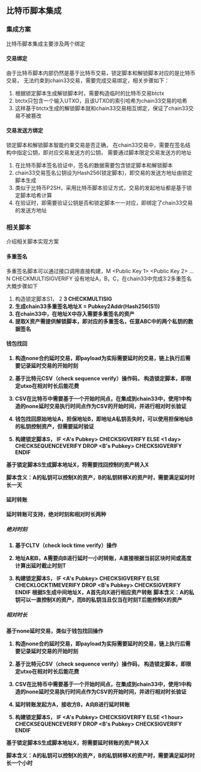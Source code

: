 
## 比特币脚本集成

### 集成方案

比特币脚本集成主要涉及两个绑定

#### 交易绑定

由于比特币脚本内部仍然是基于比特币交易，锁定脚本和解锁脚本对应的是比特币交易，
无法约束到chain33交易，需要完成交易绑定，相关步骤如下：

1. 根据锁定脚本生成解锁脚本时，需要构造临时的比特币交易btctx
2. btctx只包含一个输入UTXO，且该UTXO的索引哈希为chain33交易的哈希
3. 这样基于btctx生成的解锁脚本就和chain33交易相互绑定，保证了chain33交易不被篡改

#### 交易发送方绑定

锁定脚本和解锁脚本智能约束交易是否正确，
在chain33交易中，需要在签名结构中指定公钥，即对应交易发送方的公钥，
需要通过脚本限定交易发送方的地址

1. 在比特币脚本签名验证中，签名的数据需要包含锁定脚本和解锁脚本
2. chain33交易签名公钥设为Hash256(锁定脚本)，即交易的发送方地址由锁定脚本生成
3. 类似于比特币P2SH，采用比特币脚本验证方式，交易的发起地址都是基于锁定脚本哈希计算
4. 在验证时，即需要验证公钥是否和锁定脚本一一对应，即绑定了chain33交易的发送方地址



### 相关脚本
介绍相关脚本实现方案

#### 多重签名
多重签名脚本可以通过接口调用直接构建，M <Public Key 1> <Public Key 2> … <Public Key N> N CHECKMULTISIGVERIFY
设有地址A，B，C，在chain33中完成3:2多重签名大概步骤如下

1. 构造锁定脚本S1， 2 <A Pubkey> <B Pubkey> <C Pubkey> 3 CHECKMULTISIG
2. 生成chain33多重签名地址X = Pubkey2Addr(Hash256(S1))
3. 在chain33中，在地址X中存入需要多重签名的资产
4. 提取X资产需提供解锁脚本，即对应的多重签名，任意ABC中的两个私钥的数据签名


#### 钱包找回

1. 构造none合约延时交易，即payload为实际需要延时的交易，链上执行后需要记录延时交易的开始时刻

2. 基于比特元CSV（check sequence verify）操作码， 构造锁定脚本，即限定utxo在相对时长后能花费

3. CSV在比特币中需要基于一个开始时间点，在集成到chain33中，使用1中构造的none延时交易执行时间点作为CSV的开始时间，并进行相对时长验证

4. 钱包找回原始地址A，担保地址B，即地址A私钥丢失时，可以使用担保地址B的私钥控制资产，但需要延时验证

5. 构建锁定脚本S， IF <A's Pubkey> CHECKSIGVERIFY ELSE <1 day> CHECKSEQUENCEVERIFY DROP <B's Pubkey> CHECKSIGVERIFY ENDIF

基于锁定脚本S生成脚本地址X，将需要找回控制的资产转入X

脚本含义：A的私钥可以控制X的资产，B的私钥转移X的资产时，需要满足延时时长一天

#### 延时转账

延时转账可支持，绝对时刻和相对时长两种

##### 绝对时刻

1. 基于CLTV（check lock time verify）操作

2. 地址A和B，A需要向B进行延时一小时转账，A直接根据当前区块时间或高度计算出延时截止时刻T

3. 构建锁定脚本S， IF <A's Pubkey> CHECKSIGVERIFY ELSE <T> CHECKLOCKTIMEVERIFY DROP <B's Pubkey> CHECKSIGVERIFY ENDIF
根据S生成中间地址X，A首先向X进行相应资产转账
脚本含义：A的私钥可以一直控制X的资产，而B的私钥当且仅当在时刻T后能控制X的资产

##### 相对时长
基于none延时交易，类似于钱包找回操作

1. 构造none合约延时交易，即payload为实际需要延时的交易，链上执行后需要记录延时交易的开始时刻

2. 基于比特元CSV（check sequence verify）操作码， 构造锁定脚本，即限定utxo在相对时长后能花费

3. CSV在比特币中需要基于一个开始时间点，在集成到chain33中，使用1中构造的none延时交易执行时间点作为CSV的开始时间，并进行相对时长验证

4. 延时转账发起方A，接收方B，A向B进行延时转账

5. 构建锁定脚本S， IF <A's Pubkey> CHECKSIGVERIFY ELSE <1 hour> CHECKSEQUENCEVERIFY DROP <B's Pubkey> CHECKSIGVERIFY ENDIF

基于锁定脚本S生成脚本地址X，将需要延时转账的资产转入X

脚本含义：A的私钥可以控制X的资产，B的私钥转移X的资产时，需要满足延时时长一个小时
